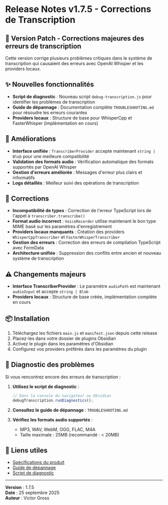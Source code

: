 # Release Notes v1.7.5 - Corrections de Transcription

## 🚀 Version Patch - Corrections majeures des erreurs de transcription

Cette version corrige plusieurs problèmes critiques dans le système de transcription qui causaient des erreurs avec OpenAI Whisper et les providers locaux.

## ✨ Nouvelles fonctionnalités
- **Script de diagnostic** : Nouveau script `debug-transcription.js` pour identifier les problèmes de transcription
- **Guide de dépannage** : Documentation complète `TROUBLESHOOTING.md` pour résoudre les erreurs courantes
- **Providers locaux** : Structure de base pour WhisperCpp et FasterWhisper (implémentation en cours)

## 🔧 Améliorations
- **Interface unifiée** : `TranscriberProvider` accepte maintenant `string | Blob` pour une meilleure compatibilité
- **Validation des formats audio** : Vérification automatique des formats supportés par OpenAI Whisper
- **Gestion d'erreurs améliorée** : Messages d'erreur plus clairs et informatifs
- **Logs détaillés** : Meilleur suivi des opérations de transcription

## 🐛 Corrections
- **Incompatibilité de types** : Correction de l'erreur TypeScript lors de l'appel à `transcriber.transcribe()`
- **Format audio incorrect** : `VoiceRecorder` utilise maintenant le bon type MIME basé sur les paramètres d'enregistrement
- **Providers locaux manquants** : Création des providers `WhisperCppTranscriber` et `FasterWhisperTranscriber`
- **Gestion des erreurs** : Correction des erreurs de compilation TypeScript avec FormData
- **Architecture unifiée** : Suppression des conflits entre ancien et nouveau système de transcription

## ⚠️ Changements majeurs
- **Interface TranscriberProvider** : Le paramètre `audioPath` est maintenant `audioInput` et accepte `string | Blob`
- **Providers locaux** : Structure de base créée, implémentation complète en cours

## 📦 Installation
1. Téléchargez les fichiers `main.js` et `manifest.json` depuis cette release
2. Placez-les dans votre dossier de plugins Obsidian
3. Activez le plugin dans les paramètres d'Obsidian
4. Configurez vos providers préférés dans les paramètres du plugin

## 🔧 Diagnostic des problèmes
Si vous rencontrez encore des erreurs de transcription :

1. **Utilisez le script de diagnostic** :
   ```javascript
   // Dans la console du navigateur ou Obsidian
   debugTranscription.runDiagnostics();
   ```

2. **Consultez le guide de dépannage** : `TROUBLESHOOTING.md`

3. **Vérifiez les formats audio supportés** :
   - MP3, WAV, WebM, OGG, FLAC, M4A
   - Taille maximale : 25MB (recommandé : < 20MB)

## 🔗 Liens utiles
- [Spécifications du produit](rules/product-spec.md)
- [Guide de dépannage](TROUBLESHOOTING.md)
- [Script de diagnostic](debug-transcription.js)

---
**Version** : 1.7.5  
**Date** : 25 septembre 2025  
**Auteur** : Victor Gross
